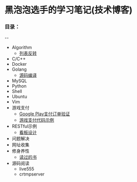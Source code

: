 # 黑泡泡选手的学习笔记(技术博客)

### 目录：
--
* Algorithm
    * [列表反转](https://github.com/djwackey/notes/blob/master/algorithm/list_reverse.py)
* C/C++
* Docker
* Golang
    * [源码编译](https://github.com/djwackey/notes/blob/master/golang/golang.md)
* MySQL
* Python
* Shell
* Ubuntu
* Vim
* 游戏支付
    * [Google Play支付订单验证](https://github.com/djwackey/notes/blob/master/gamepay/GooglePlayInappBilling.md)
    * [游戏支付代码示例](https://github.com/djwackey/gamepay)
* RESTful示例
    * [看板设计](https://github.com/djwackey/notes/tree/master/kanban)
* 问题解决
* 网址收集
* 修身养性
    * [读过的书](https://github.com/djwackey/notes/blob/master/books/books.md)
* 源码阅读
    * live555
    * crtmpserver
